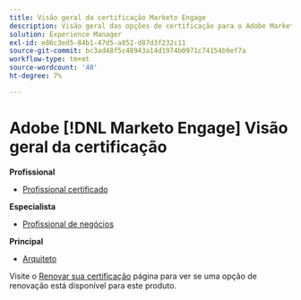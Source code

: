 ```yaml
---
title: Visão geral da certificação Marketo Engage
description: Visão geral das opções de certificação para o Adobe Marketo Engage
solution: Experience Manager
exl-id: e86c3ed5-84b1-47d5-a852-d87d3f232c11
source-git-commit: bc3ad48f5c48943a14d1974b0971c74154b9ef7a
workflow-type: tm+mt
source-wordcount: '40'
ht-degree: 7%

---
```


# Adobe [!DNL Marketo Engage] Visão geral da certificação

**Profissional**

* [Profissional certificado](/help/certifications/ame/ame-p.md) <!--AD0-E555-->

**Especialista**

* [Profissional de negócios](/help/certifications/ame/ame-e-business.md) <!--AD0-E559-->

**Principal**

* [Arquiteto](/help/certifications/ame/ame-m-architect.md) <!--AD0-E556-->

Visite o [Renovar sua certificação](/help/certifications/renew.md) página para ver se uma opção de renovação está disponível para este produto.
